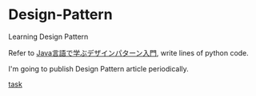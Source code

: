 # Design-Pattern
Learning Design Pattern

Refer to [Java言語で学ぶデザインパターン入門](http://goo.gl/MXvJ), write lines of python code.

I'm going to publish Design Pattern article periodically.

[task](https://github.com/Nirperm/Design-Pattern/issues/2)
